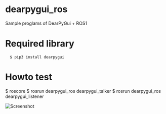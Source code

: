 # dearpygui_ros
Sample proglams of DearPyGui + ROS1

# Required library
```
  $ pip3 install dearpygui
```
# Howto test

  $ roscore
  $ rosrun dearpygui_ros dearpygui_talker
  $ rosrun dearpygui_ros dearpygui_listener

![Screenshot](https://github.com/s-kajita/dearpygui_ros/assets/10680935/dfd9a8d7-5754-419d-afc5-4aec27da5bc4)
